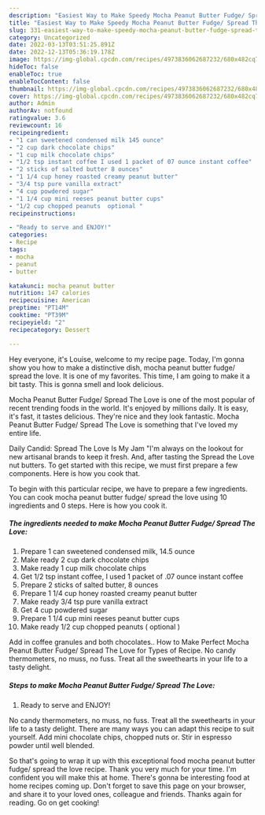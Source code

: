 ```yaml
---
description: "Easiest Way to Make Speedy Mocha Peanut Butter Fudge/ Spread The Love"
title: "Easiest Way to Make Speedy Mocha Peanut Butter Fudge/ Spread The Love"
slug: 331-easiest-way-to-make-speedy-mocha-peanut-butter-fudge-spread-the-love
category: Uncategorized
date: 2022-03-13T03:51:25.891Z
date: 2022-12-13T05:36:19.178Z
image: https://img-global.cpcdn.com/recipes/4973836062687232/680x482cq70/mocha-peanut-butter-fudge-spread-the-love-recipe-main-photo.jpg
hideToc: false
enableToc: true
enableTocContent: false
thumbnail: https://img-global.cpcdn.com/recipes/4973836062687232/680x482cq70/mocha-peanut-butter-fudge-spread-the-love-recipe-main-photo.jpg
cover: https://img-global.cpcdn.com/recipes/4973836062687232/680x482cq70/mocha-peanut-butter-fudge-spread-the-love-recipe-main-photo.jpg
author: Admin
authorAv: notfound
ratingvalue: 3.6
reviewcount: 16
recipeingredient:
- "1 can sweetened condensed milk 145 ounce"
- "2 cup dark chocolate chips"
- "1 cup milk chocolate chips"
- "1/2 tsp instant coffee I used 1 packet of 07 ounce instant coffee"
- "2 sticks of salted butter 8 ounces"
- "1 1/4 cup honey roasted creamy peanut butter"
- "3/4 tsp pure vanilla extract"
- "4 cup powdered sugar"
- "1 1/4 cup mini reeses peanut butter cups"
- "1/2 cup chopped peanuts  optional "
recipeinstructions:

- "Ready to serve and ENJOY!"
categories:
- Recipe
tags:
- mocha
- peanut
- butter

katakunci: mocha peanut butter 
nutrition: 147 calories
recipecuisine: American
preptime: "PT14M"
cooktime: "PT39M"
recipeyield: "2"
recipecategory: Dessert

---
```



Hey everyone, it's Louise, welcome to my recipe page. Today, I'm gonna show you how to make a distinctive dish, mocha peanut butter fudge/ spread the love. It is one of my favorites. This time, I am going to make it a bit tasty. This is gonna smell and look delicious.

Mocha Peanut Butter Fudge/ Spread The Love is one of the most popular of recent trending foods in the world. It's enjoyed by millions daily. It is easy, it's fast, it tastes delicious. They're nice and they look fantastic. Mocha Peanut Butter Fudge/ Spread The Love is something that I've loved my entire life.

Daily Candid: Spread The Love Is My Jam &#34;I&#39;m always on the lookout for new artisanal brands to keep it fresh. And, after tasting the Spread the Love nut butters. To get started with this recipe, we must first prepare a few components. Here is how you cook that.


To begin with this particular recipe, we have to prepare a few ingredients. You can cook mocha peanut butter fudge/ spread the love using 10 ingredients and 0 steps. Here is how you cook it.

<!--inarticleads1-->

##### The ingredients needed to make Mocha Peanut Butter Fudge/ Spread The Love:

1. Prepare 1 can sweetened condensed milk, 14.5 ounce
1. Make ready 2 cup dark chocolate chips
1. Make ready 1 cup milk chocolate chips
1. Get 1/2 tsp instant coffee, I used 1 packet of .07 ounce instant coffee
1. Prepare 2 sticks of salted butter, 8 ounces
1. Prepare 1 1/4 cup honey roasted creamy peanut butter
1. Make ready 3/4 tsp pure vanilla extract
1. Get 4 cup powdered sugar
1. Prepare 1 1/4 cup mini reeses peanut butter cups
1. Make ready 1/2 cup chopped peanuts ( optional )


Add in coffee granules and both chocolates.. How to Make Perfect Mocha Peanut Butter Fudge/ Spread The Love for Types of Recipe. No candy thermometers, no muss, no fuss. Treat all the sweethearts in your life to a tasty delight. 

<!--inarticleads2-->

##### Steps to make Mocha Peanut Butter Fudge/ Spread The Love:


1. Ready to serve and ENJOY!

No candy thermometers, no muss, no fuss. Treat all the sweethearts in your life to a tasty delight. There are many ways you can adapt this recipe to suit yourself. Add mini chocolate chips, chopped nuts or. Stir in espresso powder until well blended. 

So that's going to wrap it up with this exceptional food mocha peanut butter fudge/ spread the love recipe. Thank you very much for your time. I'm confident you will make this at home. There's gonna be interesting food at home recipes coming up. Don't forget to save this page on your browser, and share it to your loved ones, colleague and friends. Thanks again for reading. Go on get cooking!
